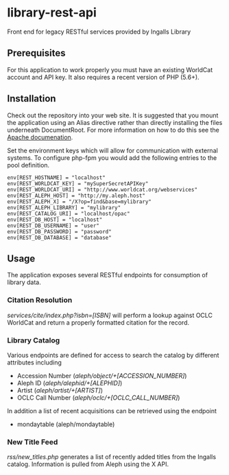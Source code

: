 # library-rest-api
Front end for legacy RESTful services provided by Ingalls Library

## Prerequisites
For this application to work properly you must have an existing WorldCat account and API key. It also requires a recent version of PHP (5.6+).

## Installation
Check out the repository into your web site. It is suggested that you mount the application using an Alias directive rather than directly installing the files underneath DocumentRoot. For more information on how to do this see the [Apache documenation](https://httpd.apache.org/docs/2.4/mod/mod_alias.html).

Set the environment keys which will allow for communication with external systems. To configure php-fpm you would add the following entries to the pool definition.

```
env[REST_HOSTNAME] = "localhost"
env[REST_WORLDCAT_KEY] = "mySuperSecretAPIKey"
env[REST_WORLDCAT_URI] = "http://www.worldcat.org/webservices"
env[REST_ALEPH_HOST] = "http://my.aleph.host"
env[REST_ALEPH_X] = "/X?op=find&base=mylibrary"
env[REST_ALEPH_LIBRARY] = "mylibrary"
env[REST_CATALOG_URI] = "localhost/opac"
env[REST_DB_HOST] = "localhost"
env[REST_DB_USERNAME] = "user"
env[REST_DB_PASSWORD] = "password"
env[REST_DB_DATABASE] = "database"
```

## Usage
The application exposes several RESTful endpoints for consumption of library data.

### Citation Resolution
_services/cite/index.php?isbn=[ISBN]_ will perform a lookup against OCLC WorldCat and return a properly formatted citation for the record.

### Library Catalog
Various endpoints are defined for access to search the catalog by different attributes including
- Accession Number (_aleph/object/+[ACCESSION_NUMBER]_)
- Aleph ID (_aleph/alephid/+[ALEPHID]_)
- Artist (_aleph/artist/+[ARTIST]_)
- OCLC Call Number (_aleph/oclc/+[OCLC_CALL_NUMBER]_)

In addition a list of recent acquisitions can be retrieved using the endpoint
- mondaytable (aleph/mondaytable)

### New Title Feed
_rss/new_titles.php_ generates a list of recently added titles from the Ingalls catalog. Information is pulled from Aleph using the X API.
